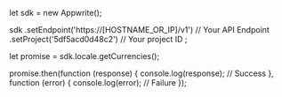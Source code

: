 let sdk = new Appwrite();

sdk
    .setEndpoint('https://[HOSTNAME_OR_IP]/v1') // Your API Endpoint
    .setProject('5df5acd0d48c2') // Your project ID
;

let promise = sdk.locale.getCurrencies();

promise.then(function (response) {
    console.log(response); // Success
}, function (error) {
    console.log(error); // Failure
});